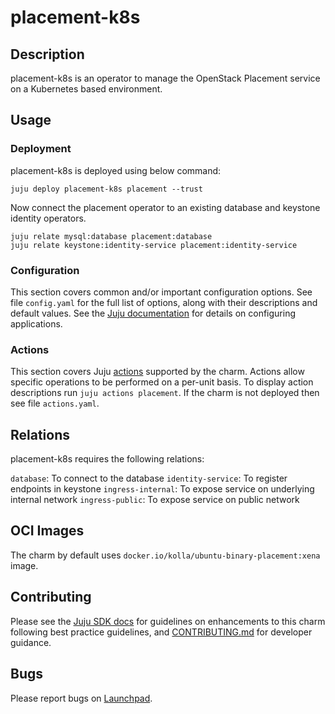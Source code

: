 # placement-k8s

## Description

placement-k8s is an operator to manage the OpenStack Placement service
on a Kubernetes based environment.

## Usage

### Deployment

placement-k8s is deployed using below command:

    juju deploy placement-k8s placement --trust

Now connect the placement operator to an existing database
and keystone identity operators.

    juju relate mysql:database placement:database
    juju relate keystone:identity-service placement:identity-service

### Configuration

This section covers common and/or important configuration options. See file
`config.yaml` for the full list of options, along with their descriptions and
default values. See the [Juju documentation][juju-docs-config-apps] for details
on configuring applications.

### Actions

This section covers Juju [actions][juju-docs-actions] supported by the charm.
Actions allow specific operations to be performed on a per-unit basis. To
display action descriptions run `juju actions placement`. If the charm is not
deployed then see file `actions.yaml`.

## Relations

placement-k8s requires the following relations:

`database`: To connect to the database
`identity-service`: To register endpoints in keystone
`ingress-internal`: To expose service on underlying internal network
`ingress-public`: To expose service on public network

## OCI Images

The charm by default uses `docker.io/kolla/ubuntu-binary-placement:xena` image.

## Contributing

Please see the [Juju SDK docs](https://juju.is/docs/sdk) for guidelines
on enhancements to this charm following best practice guidelines, and
[CONTRIBUTING.md](contributors-guide) for developer guidance.

## Bugs

Please report bugs on [Launchpad][lp-bugs-charm-placement-k8s].

<!-- LINKS -->

[contributors-guide]: https://opendev.org/openstack/charm-placement-k8s/src/branch/main/CONTRIBUTING.md
[juju-docs-actions]: https://jaas.ai/docs/actions
[juju-docs-config-apps]: https://juju.is/docs/configuring-applications
[lp-bugs-charm-placement-k8s]: https://bugs.launchpad.net/charm-placement-k8s/+filebug

